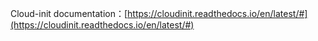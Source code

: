Cloud-init documentation：[https://cloudinit.readthedocs.io/en/latest/#](https://cloudinit.readthedocs.io/en/latest/#)